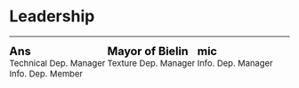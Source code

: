 <style>
h1 {text-align: center;}
h2 {text-align: left;}
h4 {text-align: center;}
h3 {text-align: left;}
p {text-align: center;}
</style>
<style type="text/css">
  #left{
        text-align:left;
  }
  #right{
        text-align:right;
  }
  #title{
        font-size:20px;
        text-align:left;
        font-weight:bold;
  }
  #des{
       font-size:15px;
       text-align:left;
  }
  .leadership_{
               display:inline-block
  }
</style>
<h1><div id="left">Leadership</div></h1>
<hr>
<div class="leadership_1">

<div class="leadership_">
<div id="title" style="color:black;">Ans</div>
<div id="des">Technical Dep. Manager<br>Info. Dep. Member</div>
</div>

<div class="leadership_">
<div id="title" style="color:black;">Mayor of Bielin</div>
<div id="des">Texture Dep. Manager<br>&nbsp;</div>
</div>

<div class="leadership_">
<div id="title" style="color:black;">mic</div>
<div id="des">Info. Dep. Manager<br>&nbsp;</div>
</div>

</div>
